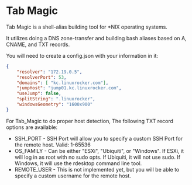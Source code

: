 # Tab Magic

Tab Magic is a shell-alias building tool for *NIX operating systems.

It utilizes doing a DNS zone-transfer and building bash aliases based on A, CNAME, and TXT records.

You will need to create a config.json with your information in it: 

```json
{
    "resolver": "172.19.0.5",
    "resolverPort": 53,
    "domains": [ "kc.linuxrocker.com"],
    "jumpHost": "jump01.kc.linuxrocker.com",
    "useJump": false,
    "splitString": ".linuxrocker",
    "windowsGeometry": "1600x900"
}
```

For Tab_Magic to do proper host detection, The following TXT record options are available:

* SSH_PORT - SSH Port will allow you to specify a custom SSH Port for the remote host. Valid: 1-65536
* OS_FAMILY - Can be either "ESXi", "Ubiquiti", or "Windows". If ESXi, it will log in as root with no sudo opts. If Ubiquiti, it will not use sudo. If Windows, it will use the rdesktop command line tool.
* REMOTE_USER - This is not implemented yet, but you will be able to specify a custom username for the remote host.